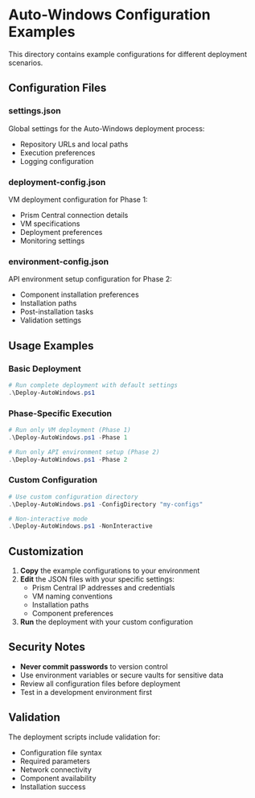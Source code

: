# Auto-Windows Configuration Examples

This directory contains example configurations for different deployment scenarios.

## Configuration Files

### settings.json
Global settings for the Auto-Windows deployment process:
- Repository URLs and local paths
- Execution preferences
- Logging configuration

### deployment-config.json  
VM deployment configuration for Phase 1:
- Prism Central connection details
- VM specifications
- Deployment preferences
- Monitoring settings

### environment-config.json
API environment setup configuration for Phase 2:
- Component installation preferences
- Installation paths
- Post-installation tasks
- Validation settings

## Usage Examples

### Basic Deployment
```powershell
# Run complete deployment with default settings
.\Deploy-AutoWindows.ps1
```

### Phase-Specific Execution  
```powershell
# Run only VM deployment (Phase 1)
.\Deploy-AutoWindows.ps1 -Phase 1

# Run only API environment setup (Phase 2)
.\Deploy-AutoWindows.ps1 -Phase 2
```

### Custom Configuration
```powershell
# Use custom configuration directory
.\Deploy-AutoWindows.ps1 -ConfigDirectory "my-configs"

# Non-interactive mode
.\Deploy-AutoWindows.ps1 -NonInteractive
```

## Customization

1. **Copy** the example configurations to your environment
2. **Edit** the JSON files with your specific settings:
   - Prism Central IP addresses and credentials
   - VM naming conventions
   - Installation paths
   - Component preferences
3. **Run** the deployment with your custom configuration

## Security Notes

- **Never commit passwords** to version control
- Use environment variables or secure vaults for sensitive data
- Review all configuration files before deployment
- Test in a development environment first

## Validation

The deployment scripts include validation for:
- Configuration file syntax
- Required parameters
- Network connectivity
- Component availability
- Installation success